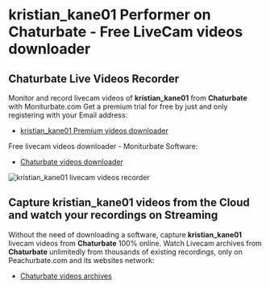 # kristian_kane01 Performer on Chaturbate - Free LiveCam videos downloader

## Chaturbate Live Videos Recorder

Monitor and record livecam videos of **kristian_kane01** from **Chaturbate** with Moniturbate.com
Get a premium trial for free by just and only registering with your Email address:
* [kristian_kane01 Premium videos downloader](https://moniturbate.com/request-demo-licence-key.html)

Free livecam videos downloader - Moniturbate Software:
* [Chaturbate videos downloader](https://moniturbate.com/moniturbate-download-software.html)

![kristian_kane01 livecam videos recorder](https://peachurnet.com/templates/moniturbate-software.png)


## Capture kristian_kane01 videos from the Cloud and watch your recordings on Streaming

Without the need of downloading a software, capture **kristian_kane01** livecam videos from **Chaturbate** 100% online.
Watch Livecam archives from **Chaturbate** unlimitedly from thousands of existing recordings, only on Peachurbate.com and its websites network:
* [Chaturbate videos archives](https://peachurnet.com/)